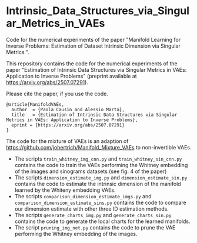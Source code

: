# Intrinsic_Data_Structures_via_Singular_Metrics_in_VAEs
Code for the numerical experiments of the paper "Manifold Learning for Inverse Problems: Estimation of Dataset Intrinsic Dimension via Singular Metrics ".

This repository contains the code for the numerical experiments of the paper "Estimation of Intrinsic Data Structures via Singular Metrics in VAEs: Application to Inverse Problems" (preprint available at https://arxiv.org/abs/2507.07291).

Please cite the paper, if you use the code.

```
@article{ManifoldVAEs,
  author  = {Paola Causin and Alessio Marta},
  title   = {Estimation of Intrinsic Data Structures via Singular Metrics in VAEs: Application to Inverse Problems},
  eprint = {https://arxiv.org/abs/2507.07291}
}
```

The code for the mixture of VAEs is an adaption of https://github.com/johertrich/Manifold_Mixture_VAEs to non-invertible VAEs.

- The scripts `train_whitney_img_cnn.py` and `train_whitney_sin_cnn.py` contains the code to train the VAEs performing the Whitney embedding of the images and sinograms datasets (see fig. 4 of the paper)
- The scripts `dimension_estimate_img.py` and `dimension_estimate_sin.py` contains the code to estimate the intrinsic dimension of the manifold learned by the Whiteny embedding VAEs.
- The scripts `comparison_dimension_estimate_imgs.py` and `comparison_dimension_estimate_sins.py` contains the code to compare our dimension estimate with other three ID estimation methods.
- The scripts `generate_charts_img.py` and `generate_charts_sin.py` contains the code to generate the local charts for the learned manifolds.
- The script `pruning_img_net.py` contains the code to prune the VAE performing the Whitney embedding of the images.
